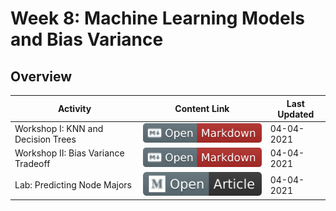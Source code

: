 # Week 8: Machine Learning Models and Bias Variance

## Overview
| **Activity**                   | Content Link    | Last Updated |
| ---------------                | --------------- | ----------   |
| Workshop I: KNN and Decision Trees| [![Link](../tools/buttons/open-markdown.svg)](workshop/README.md) | 04-04-2021 |
| Workshop II: Bias Variance Tradeoff | [![Link](../tools/buttons/open-markdown.svg)](workshop/bias_var.md) | 04-04-2021 |
| Lab: Predicting Node Majors       | [![Link](../tools/buttons/open-article.svg)](lab/README.md)  | 04-04-2021 |
